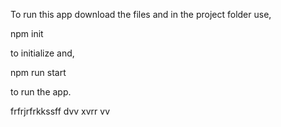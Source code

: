 To run this app download the files and in the project folder use,

npm init

to initialize and,

npm run start

to run the app.

frfrjrfrkkssff
dvv
xvrr
vv
